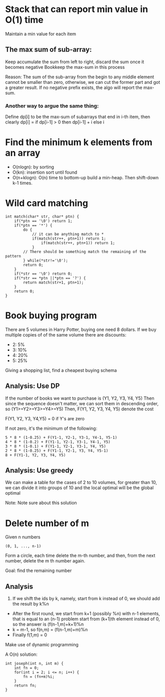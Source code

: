 # Stack that can report min value in O(1) time

Maintain a min value for each item

## The max sum of sub-array:

Keep accumulate the sum from left to right, discard the sum once it becomes negative
Bookkeep the max-sum in this process

Reason: The sum of the sub-array from the begin to any middle element cannot be
smaller than zero, otherwise, we can cut the former part and got a greater
result. If no negative prefix exists, the algo will report the max-sum.

### Another way to argue the same thing:

Define dp[i] to be the max-sum of subarrays that end in i-th item, then clearly
dp[i] = if dp[i-1] > 0 then dp[i-1] + i else i

# Find the minimum k elements from an array

* O(nlogn): by sorting
* O(kn): insertion sort until found
* O(n+klogn): O(n) time to bottom-up build a min-heap. Then shift-down k-1 times.

# Wild card matching

    int match(char* str, char* ptn) {
        if(*ptn == '\0') return 1;
        if(*ptn == '*') {
            do {
                // it can be anything match to *
                if(match(str++, ptn+1)) return 1;
                    if(match(str++, ptn+1)) return 1;
                }
            // There should be something match the remaining of the pattern
            } while(*str!='\0');
            return 0;
        }
        if(*str == '\0') return 0;
        if(*str == *ptn ||*ptn == '?') {
            return match(str+1, ptn+1);
        }
        return 0;
    }

# Book buying program 
There are 5 volumes in Harry Potter, buying one need 8 dollars. If we buy
multiple copies of of the same volume there are discounts:
* 2: 5% 
* 3: 10%
* 4: 20%
* 5: 25%

Giving a shopping list, find a cheapest buying schema

## Analysis: Use DP

If the number of books we want to purchase is (Y1, Y2, Y3, Y4, Y5)
Then since the sequence doesn't matter, we can sort them in descending
order, so (Y1>=Y2>=Y3>=Y4>=Y5)
Then, F(Y1, Y2, Y3, Y4, Y5) denote the cost

F(Y1, Y2, Y3, Y4,Y5) = 0 if Y's are zero

If not zero, it's the minimum of the following:

    5 * 8 * (1-0.25) + F(Y1-1, Y2-1, Y3-1, Y4-1, Y5-1)
    4 * 8 * (1-0.2) + F(Y1-1, Y2-1, Y3-1, Y4-1, Y5)
    3 * 8 * (1-0.1) + F(Y1-1, Y2-1, Y3-1, Y4, Y5)
    2 * 8 * (1-0.25) + F(Y1-1, Y2-1, Y3, Y4, Y5-1)
    8 + F(Y1-1, Y2, Y3, Y4, Y5)

## Analysis: Use greedy

We can make a table for the cases of 2 to 10 volumes, for greater than 10, we can 
divide it into groups of 10 and the local optimal will be the global
optimal

Note: Note sure about this solution

Delete number of m
=================
Given n numbers 

    (0, 1, ..., n-1)

Form a circle, each time delete the m-th number, and then, from the next
number, delete the m th number again. 

Goal: find the remaining number 

Analysis
---------
1. If we shift the ids by k, namely, start from k instead of 0, we should
   add the result by k%n
* After the first round, we start from k+1 (possibly %n) with n-1
  elements, that is equal to an (n-1) problem start from (k+1)th element
  instead of 0, so the answer is (f(n-1,m)+k+1)%n
* k = m-1, so f(n,m) = (f(n-1,m)+m)%n
* Finally f(1,m) = 0

Make use of dynamic programming

A O(n) solution:

    int joseph(int n, int m) {
        int fn = 0;
        for(int i = 2; i <= n; i++) {
            fn = (fn+m)%i;
        }
        return fn;
    }



